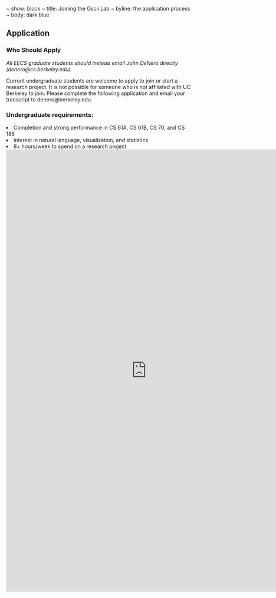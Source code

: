~ show: block
~ title: Joining the Oscii Lab
~ byline: the application process
~ body: dark blue

<block styles>
</block styles>

<block content>
<section class="page-content col-md-12">

<h2>Application</h2>

<h3>Who Should Apply</h3>

<p><i>All EECS graduate students should instead email John DeNero directly
(denero@cs.berkeley.edu).</i></p>

<p>Current undergraduate students are welcome to apply to join or
start a research project. It is not possible for someone who is not affiliated
with UC Berkeley to join. Please complete the following application and email
your transcript to denero@berkeley.edu.</p>

<h3>Undergraduate requirements:</h3>

<li>Completion and strong performance in CS 61A, CS 61B, CS 70, and CS 188</li>
<li>Interest in natural language, visualization, and statistics</li>
<li>8+ hours/week to spend on a research project</li>

<iframe src="https://docs.google.com/a/berkeley.edu/forms/d/1b8KfqS-H5DYeRkB78zYQtm10-h_UesJnzH13MBIoe2I/viewform?embedded=true"
width="760" height="1200" frameborder="0" marginheight="0" marginwidth="0">Loading...</iframe>
</section>
</block content>

<block dependencies>
</block dependencies>
